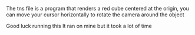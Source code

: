 The tns file is a program that renders a red cube centered at the origin, you can move your cursor horizontally to rotate the camera around the object


Good luck running this
It ran on mine but it took a lot of time
